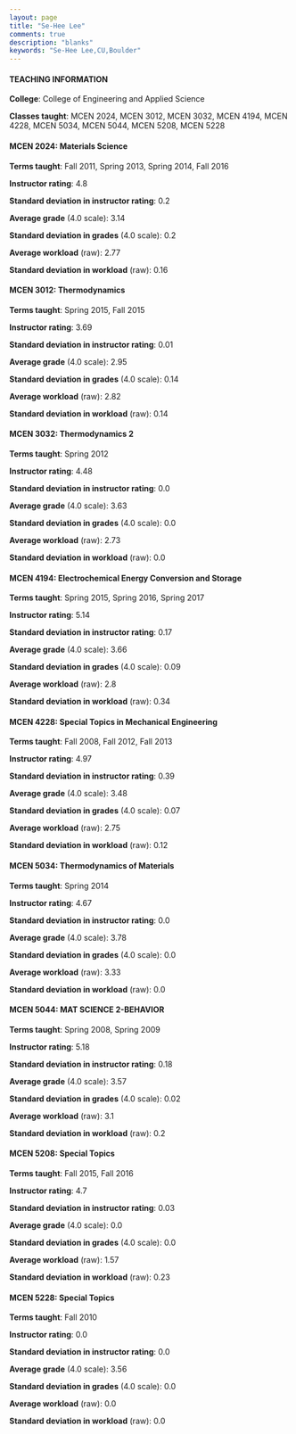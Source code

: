 ```yaml
---
layout: page
title: "Se-Hee Lee" 
comments: true
description: "blanks"
keywords: "Se-Hee Lee,CU,Boulder"
---
```

<head>
<script src="https://ajax.googleapis.com/ajax/libs/jquery/2.1.3/jquery.min.js"></script>
<script src="https://dl.dropboxusercontent.com/s/pc42nxpaw1ea4o9/highcharts.js?dl=0"></script>
<!-- <script src="../assets/js/highcharts.js"></script> -->
<style type="text/css">@font-face {
	font-family: "Bebas Neue";
	src: url(https://www.filehosting.org/file/details/544349/BebasNeue Regular.otf) format("opentype");
	}
	h1.Bebas { 
		font-family: "Bebas Neue", Verdana, Tahoma;
	}
</style>
</head>
	   
#### TEACHING INFORMATION

**College**: College of Engineering and Applied Science

**Classes taught**: MCEN 2024, MCEN 3012, MCEN 3032, MCEN 4194, MCEN 4228, MCEN 5034, MCEN 5044, MCEN 5208, MCEN 5228

#### MCEN 2024: Materials Science

**Terms taught**: Fall 2011, Spring 2013, Spring 2014, Fall 2016

**Instructor rating**: 4.8

**Standard deviation in instructor rating**: 0.2

**Average grade** (4.0 scale): 3.14

**Standard deviation in grades** (4.0 scale): 0.2

**Average workload** (raw): 2.77

**Standard deviation in workload** (raw): 0.16

#### MCEN 3012: Thermodynamics

**Terms taught**: Spring 2015, Fall 2015

**Instructor rating**: 3.69

**Standard deviation in instructor rating**: 0.01

**Average grade** (4.0 scale): 2.95

**Standard deviation in grades** (4.0 scale): 0.14

**Average workload** (raw): 2.82

**Standard deviation in workload** (raw): 0.14

#### MCEN 3032: Thermodynamics 2

**Terms taught**: Spring 2012

**Instructor rating**: 4.48

**Standard deviation in instructor rating**: 0.0

**Average grade** (4.0 scale): 3.63

**Standard deviation in grades** (4.0 scale): 0.0

**Average workload** (raw): 2.73

**Standard deviation in workload** (raw): 0.0

#### MCEN 4194: Electrochemical Energy Conversion and Storage

**Terms taught**: Spring 2015, Spring 2016, Spring 2017

**Instructor rating**: 5.14

**Standard deviation in instructor rating**: 0.17

**Average grade** (4.0 scale): 3.66

**Standard deviation in grades** (4.0 scale): 0.09

**Average workload** (raw): 2.8

**Standard deviation in workload** (raw): 0.34

#### MCEN 4228: Special Topics in Mechanical Engineering

**Terms taught**: Fall 2008, Fall 2012, Fall 2013

**Instructor rating**: 4.97

**Standard deviation in instructor rating**: 0.39

**Average grade** (4.0 scale): 3.48

**Standard deviation in grades** (4.0 scale): 0.07

**Average workload** (raw): 2.75

**Standard deviation in workload** (raw): 0.12

#### MCEN 5034: Thermodynamics of Materials

**Terms taught**: Spring 2014

**Instructor rating**: 4.67

**Standard deviation in instructor rating**: 0.0

**Average grade** (4.0 scale): 3.78

**Standard deviation in grades** (4.0 scale): 0.0

**Average workload** (raw): 3.33

**Standard deviation in workload** (raw): 0.0

#### MCEN 5044: MAT SCIENCE 2-BEHAVIOR

**Terms taught**: Spring 2008, Spring 2009

**Instructor rating**: 5.18

**Standard deviation in instructor rating**: 0.18

**Average grade** (4.0 scale): 3.57

**Standard deviation in grades** (4.0 scale): 0.02

**Average workload** (raw): 3.1

**Standard deviation in workload** (raw): 0.2

#### MCEN 5208: Special Topics

**Terms taught**: Fall 2015, Fall 2016

**Instructor rating**: 4.7

**Standard deviation in instructor rating**: 0.03

**Average grade** (4.0 scale): 0.0

**Standard deviation in grades** (4.0 scale): 0.0

**Average workload** (raw): 1.57

**Standard deviation in workload** (raw): 0.23

#### MCEN 5228: Special Topics

**Terms taught**: Fall 2010

**Instructor rating**: 0.0

**Standard deviation in instructor rating**: 0.0

**Average grade** (4.0 scale): 3.56

**Standard deviation in grades** (4.0 scale): 0.0

**Average workload** (raw): 0.0

**Standard deviation in workload** (raw): 0.0

